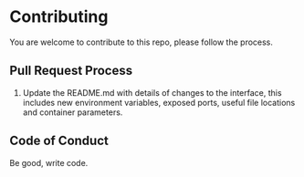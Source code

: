 # Contributing

You are welcome to contribute to this repo, please follow the process.

## Pull Request Process

1. Update the README.md with details of changes to the interface, this includes new environment variables, exposed ports, useful file locations and container parameters.

## Code of Conduct

Be good, write code.